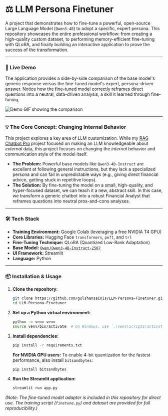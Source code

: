 # ⚖️ LLM Persona Finetuner

A project that demonstrates how to fine-tune a powerful, open-source Large Language Model (`Qwen3-4B`) to adopt a specific, expert persona. This repository showcases the entire professional workflow: from creating a high-quality custom dataset, to performing memory-efficient fine-tuning with QLoRA, and finally building an interactive application to prove the success of the transformation.

---

### 🚀 Live Demo

The application provides a side-by-side comparison of the base model's generic response versus the fine-tuned model's expert, persona-driven answer. Notice how the fine-tuned model correctly reframes direct questions into a neutral, data-driven analysis, a skill it learned through fine-tuning.

![Demo GIF showing the comparison](demo.gif)

---

### 💡 The Core Concept: Changing Internal Behavior

This project explores a key area of LLM customization. While my [RAG Chatbot Pro](https://github.com/gulshansainis/RAG-Chatbot-Pro) project focused on making an LLM knowledgeable about *external* data, this project focuses on changing the *internal* behavior and communication style of the model itself.

*   **The Problem:** Powerful base models like `Qwen3-4B-Instruct` are excellent at following general instructions, but they lack a specialized persona and can fail in unpredictable ways (e.g., giving direct financial advice, getting stuck in repetitive loops).
*   **The Solution:** By fine-tuning the model on a small, high-quality, and hyper-focused dataset, we can teach it a new, abstract skill. In this case, we transform a generic chatbot into a robust Financial Analyst that reframes questions into neutral pros-and-cons analyses.

---

### 🛠️ Tech Stack

*   **Training Environment:** Google Colab (leveraging a free NVIDIA T4 GPU)
*   **Core Libraries:** Hugging Face `transformers`, `peft`, and `trl`
*   **Fine-Tuning Technique:** QLoRA (Quantized Low-Rank Adaptation)
*   **Base Model:** [`Qwen/Qwen3-4B-Instruct-2507`](https://huggingface.co/Qwen/Qwen3-4B-Instruct-2507)
*   **UI Framework:** Streamlit
*   **Language:** Python

---

### 📦 Installation & Usage

1.  **Clone the repository:**
    ```bash
    git clone https://github.com/gulshansainis/LLM-Persona-Finetuner.git
    cd LLM-Persona-Finetuner
    ```

2.  **Set up a Python virtual environment:**
    ```bash
    python -m venv venv
    source venv/bin/activate  # On Windows, use `.\venv\Scripts\activate`
    ```

3.  **Install dependencies:**
    ```bash
    pip install -r requirements.txt
    ```
    **For NVIDIA GPU users:** To enable 4-bit quantization for the fastest performance, also install `bitsandbytes`:
    ```bash
    pip install bitsandbytes
    ```

4.  **Run the Streamlit application:**
    ```bash
    streamlit run app.py
    ```

*(Note: The fine-tuned model adapter is included in this repository for direct use. The training script (`finetune.py`) and dataset are provided for full reproducibility.)*